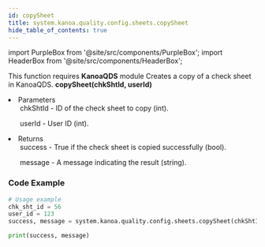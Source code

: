 ```yaml
---
id: copySheet
title: system.kanoa.quality.config.sheets.copySheet
hide_table_of_contents: true
---
```


import PurpleBox from '@site/src/components/PurpleBox';
import HeaderBox from '@site/src/components/HeaderBox';

<PurpleBox>This function requires <b>KanoaQDS</b> module</PurpleBox>
<HeaderBox header="Description">Creates a copy of a check sheet in KanoaQDS.</HeaderBox>
<HeaderBox header="Syntax">
    <b>copySheet(chkShtId, userId)</b>
    <li> Parameters <br />
        <ul>chkShtId - ID of the check sheet to copy (int).</ul>
        <ul>userId - User ID (int).</ul>
    </li>
    <li> Returns <br />
        <ul>success - True if the check sheet is copied successfully (bool).</ul>
        <ul>message - A message indicating the result (string).</ul>
    </li>
</HeaderBox>

### Code Example
```python
# Usage example
chk_sht_id = 56
user_id = 123
success, message = system.kanoa.quality.config.sheets.copySheet(chkShtId=chk_sht_id, userId=user_id)

print(success, message)
